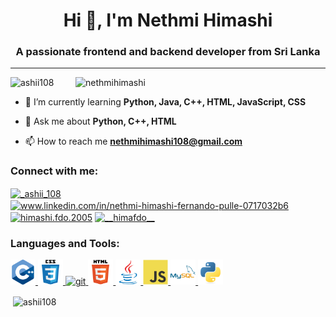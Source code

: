 <h1 align="center">Hi 👋, I'm Nethmi Himashi</h1>
<h3 align="center">A passionate frontend and backend developer from Sri Lanka</h3>

---

<img align = "right"  alt = "nethmihimashi" width = "400" src = "https://copilot.microsoft.com/th/id/BCO.e607d9c7-1a44-4a87-a01f-a39117787b09.png" >

<p align="left"> <img src="https://komarev.com/ghpvc/?username=ashii108&label=Profile%20views&color=0e75b6&style=flat" alt="ashii108" /> </p>

- 🌱 I’m currently learning **Python, Java, C++, HTML, JavaScript, CSS**

- 💬 Ask me about **Python, C++, HTML**

- 📫 How to reach me **nethmihimashi108@gmail.com**

<h3 align="left">Connect with me:</h3>
<p align="left">
<a href="https://twitter.com/_ashii_108" target="blank"><img align="center" src="https://raw.githubusercontent.com/rahuldkjain/github-profile-readme-generator/master/src/images/icons/Social/twitter.svg" alt="_ashii_108" height="30" width="40" /></a>
<a href="https://linkedin.com/in/www.linkedin.com/in/nethmi-himashi-fernando-pulle-0717032b6" target="blank"><img align="center" src="https://raw.githubusercontent.com/rahuldkjain/github-profile-readme-generator/master/src/images/icons/Social/linked-in-alt.svg" alt="www.linkedin.com/in/nethmi-himashi-fernando-pulle-0717032b6" height="30" width="40" /></a>
<a href="https://fb.com/himashi.fdo.2005" target="blank"><img align="center" src="https://raw.githubusercontent.com/rahuldkjain/github-profile-readme-generator/master/src/images/icons/Social/facebook.svg" alt="himashi.fdo.2005" height="30" width="40" /></a>
<a href="https://instagram.com/__himafdo__" target="blank"><img align="center" src="https://raw.githubusercontent.com/rahuldkjain/github-profile-readme-generator/master/src/images/icons/Social/instagram.svg" alt="__himafdo__" height="30" width="40" /></a>
</p>

<h3 align="left">Languages and Tools:</h3>
<p align="left"> <a href="https://www.w3schools.com/cpp/" target="_blank" rel="noreferrer"> <img src="https://raw.githubusercontent.com/devicons/devicon/master/icons/cplusplus/cplusplus-original.svg" alt="cplusplus" width="40" height="40"/> </a> <a href="https://www.w3schools.com/css/" target="_blank" rel="noreferrer"> <img src="https://raw.githubusercontent.com/devicons/devicon/master/icons/css3/css3-original-wordmark.svg" alt="css3" width="40" height="40"/> </a> <a href="https://git-scm.com/" target="_blank" rel="noreferrer"> <img src="https://www.vectorlogo.zone/logos/git-scm/git-scm-icon.svg" alt="git" width="40" height="40"/> </a> <a href="https://www.w3.org/html/" target="_blank" rel="noreferrer"> <img src="https://raw.githubusercontent.com/devicons/devicon/master/icons/html5/html5-original-wordmark.svg" alt="html5" width="40" height="40"/> </a> <a href="https://www.java.com" target="_blank" rel="noreferrer"> <img src="https://raw.githubusercontent.com/devicons/devicon/master/icons/java/java-original.svg" alt="java" width="40" height="40"/> </a> <a href="https://developer.mozilla.org/en-US/docs/Web/JavaScript" target="_blank" rel="noreferrer"> <img src="https://raw.githubusercontent.com/devicons/devicon/master/icons/javascript/javascript-original.svg" alt="javascript" width="40" height="40"/> </a> <a href="https://www.mysql.com/" target="_blank" rel="noreferrer"> <img src="https://raw.githubusercontent.com/devicons/devicon/master/icons/mysql/mysql-original-wordmark.svg" alt="mysql" width="40" height="40"/> </a> <a href="https://www.python.org" target="_blank" rel="noreferrer"> <img src="https://raw.githubusercontent.com/devicons/devicon/master/icons/python/python-original.svg" alt="python" width="40" height="40"/> </a> </p>

<p>&nbsp;<img align="center" src="https://github-readme-stats.vercel.app/api?username=ashii108&show_icons=true&hide_border=true&theme=tokyonight" alt="ashii108" /></p>
